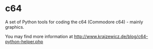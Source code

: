 # c64
A set of Python tools for coding the c64 (Commodore c64) - mainly graphics.

You may find more information at http://www.krajzewicz.de/blog/c64-python-helper.php
